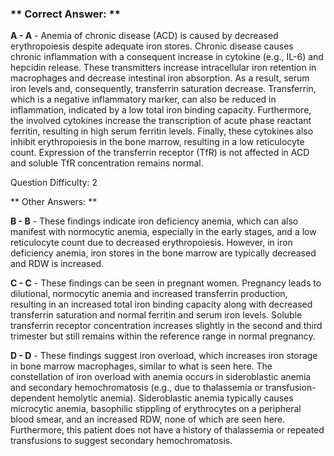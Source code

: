 ### ** Correct Answer: **

**A - A** - Anemia of chronic disease (ACD) is caused by decreased erythropoiesis despite adequate iron stores. Chronic disease causes chronic inflammation with a consequent increase in cytokine (e.g., IL-6) and hepcidin release. These transmitters increase intracellular iron retention in macrophages and decrease intestinal iron absorption. As a result, serum iron levels and, consequently, transferrin saturation decrease. Transferrin, which is a negative inflammatory marker, can also be reduced in inflammation, indicated by a low total iron binding capacity. Furthermore, the involved cytokines increase the transcription of acute phase reactant ferritin, resulting in high serum ferritin levels. Finally, these cytokines also inhibit erythropoiesis in the bone marrow, resulting in a low reticulocyte count. Expression of the transferrin receptor (TfR) is not affected in ACD and soluble TfR concentration remains normal.

Question Difficulty: 2

** Other Answers: **

**B - B** - These findings indicate iron deficiency anemia, which can also manifest with normocytic anemia, especially in the early stages, and a low reticulocyte count due to decreased erythropoiesis. However, in iron deficiency anemia, iron stores in the bone marrow are typically decreased and RDW is increased.

**C - C** - These findings can be seen in pregnant women. Pregnancy leads to dilutional, normocytic anemia and increased transferrin production, resulting in an increased total iron binding capacity along with decreased transferrin saturation and normal ferritin and serum iron levels. Soluble transferrin receptor concentration increases slightly in the second and third trimester but still remains within the reference range in normal pregnancy.

**D - D** - These findings suggest iron overload, which increases iron storage in bone marrow macrophages, similar to what is seen here. The constellation of iron overload with anemia occurs in sideroblastic anemia and secondary hemochromatosis (e.g., due to thalassemia or transfusion-dependent hemolytic anemia). Sideroblastic anemia typically causes microcytic anemia, basophilic stippling of erythrocytes on a peripheral blood smear, and an increased RDW, none of which are seen here. Furthermore, this patient does not have a history of thalassemia or repeated transfusions to suggest secondary hemochromatosis.

